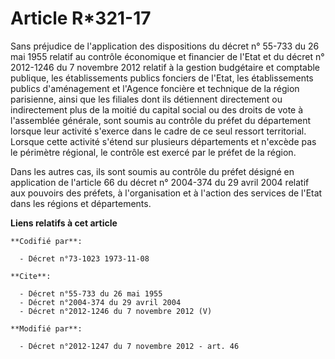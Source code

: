 # Article R*321-17

Sans préjudice de l'application des dispositions du décret n° 55-733 du 26 mai 1955 relatif au contrôle économique et
financier de l'Etat et du décret n° 2012-1246 du 7 novembre 2012 relatif à la gestion budgétaire et comptable publique, les
établissements publics fonciers de l'Etat, les établissements publics d'aménagement et l'Agence foncière et technique de la
région parisienne, ainsi que les filiales dont ils détiennent directement ou indirectement plus de la moitié du capital
social ou des droits de vote à l'assemblée générale, sont soumis au contrôle du préfet du département lorsque leur activité
s'exerce dans le cadre de ce seul ressort territorial. Lorsque cette activité s'étend sur plusieurs départements et n'excède
pas le périmètre régional, le contrôle est exercé par le préfet de la région. 

Dans les autres cas, ils sont soumis au contrôle du préfet désigné en application de l'article 66 du décret n° 2004-374 du 29
avril 2004 relatif aux pouvoirs des préfets, à l'organisation et à l'action des services de l'Etat dans les régions et
départements.

**Liens relatifs à cet article**

	**Codifié par**:

	  - Décret n°73-1023 1973-11-08

	**Cite**:

	  - Décret n°55-733 du 26 mai 1955
	  - Décret n°2004-374 du 29 avril 2004
	  - Décret n°2012-1246 du 7 novembre 2012 (V)

	**Modifié par**:

	  - Décret n°2012-1247 du 7 novembre 2012 - art. 46
